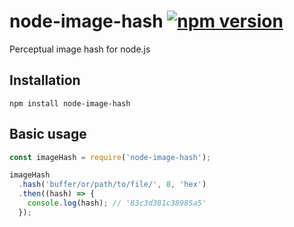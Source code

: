 # node-image-hash [![npm version](https://badge.fury.io/js/node-image-hash.png)](https://badge.fury.io/js/node-image-hash)
Perceptual image hash for node.js

## Installation

```
npm install node-image-hash
```

## Basic usage

```javascript
const imageHash = require('node-image-hash');

imageHash
  .hash('buffer/or/path/to/file/', 8, 'hex')
  .then((hash) => {
    console.log(hash); // '83c3d381c38985a5'
  });
```